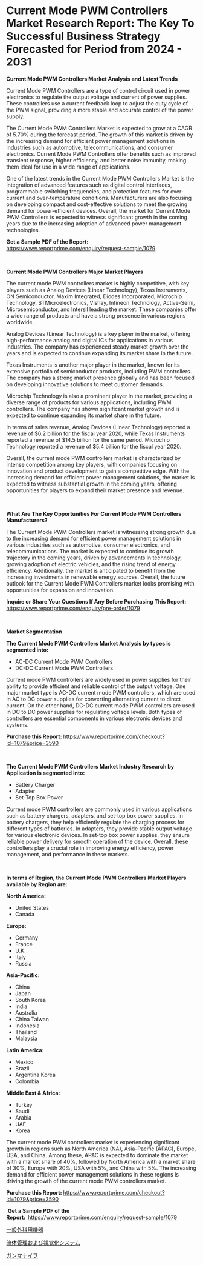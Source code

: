 <p><h1>Current Mode PWM Controllers Market Research Report: The Key To Successful Business Strategy Forecasted for Period from 2024 - 2031</h1></p><p><strong>Current Mode PWM Controllers Market Analysis and Latest Trends</strong></p>
<p><p>Current Mode PWM Controllers are a type of control circuit used in power electronics to regulate the output voltage and current of power supplies. These controllers use a current feedback loop to adjust the duty cycle of the PWM signal, providing a more stable and accurate control of the power supply.</p><p>The Current Mode PWM Controllers Market is expected to grow at a CAGR of 5.70% during the forecast period. The growth of this market is driven by the increasing demand for efficient power management solutions in industries such as automotive, telecommunications, and consumer electronics. Current Mode PWM Controllers offer benefits such as improved transient response, higher efficiency, and better noise immunity, making them ideal for use in a wide range of applications.</p><p>One of the latest trends in the Current Mode PWM Controllers Market is the integration of advanced features such as digital control interfaces, programmable switching frequencies, and protection features for over-current and over-temperature conditions. Manufacturers are also focusing on developing compact and cost-effective solutions to meet the growing demand for power-efficient devices. Overall, the market for Current Mode PWM Controllers is expected to witness significant growth in the coming years due to the increasing adoption of advanced power management technologies.</p></p>
<p><strong>Get a Sample PDF of the Report:&nbsp;</strong> <a href="https://www.reportprime.com/enquiry/request-sample/1079">https://www.reportprime.com/enquiry/request-sample/1079</a></p>
<p>&nbsp;</p>
<p><strong>Current Mode PWM Controllers Major Market Players</strong></p>
<p><p>The current mode PWM controllers market is highly competitive, with key players such as Analog Devices (Linear Technology), Texas Instruments, ON Semiconductor, Maxim Integrated, Diodes Incorporated, Microchip Technology, STMicroelectronics, Vishay, Infineon Technology, Active-Semi, Microsemiconductor, and Intersil leading the market. These companies offer a wide range of products and have a strong presence in various regions worldwide.</p><p>Analog Devices (Linear Technology) is a key player in the market, offering high-performance analog and digital ICs for applications in various industries. The company has experienced steady market growth over the years and is expected to continue expanding its market share in the future.</p><p>Texas Instruments is another major player in the market, known for its extensive portfolio of semiconductor products, including PWM controllers. The company has a strong market presence globally and has been focused on developing innovative solutions to meet customer demands.</p><p>Microchip Technology is also a prominent player in the market, providing a diverse range of products for various applications, including PWM controllers. The company has shown significant market growth and is expected to continue expanding its market share in the future.</p><p>In terms of sales revenue, Analog Devices (Linear Technology) reported a revenue of $6.2 billion for the fiscal year 2020, while Texas Instruments reported a revenue of $14.5 billion for the same period. Microchip Technology reported a revenue of $5.4 billion for the fiscal year 2020.</p><p>Overall, the current mode PWM controllers market is characterized by intense competition among key players, with companies focusing on innovation and product development to gain a competitive edge. With the increasing demand for efficient power management solutions, the market is expected to witness substantial growth in the coming years, offering opportunities for players to expand their market presence and revenue.</p></p>
<p>&nbsp;</p>
<p><strong>What Are The Key Opportunities For Current Mode PWM Controllers Manufacturers?</strong></p>
<p><p>The Current Mode PWM Controllers market is witnessing strong growth due to the increasing demand for efficient power management solutions in various industries such as automotive, consumer electronics, and telecommunications. The market is expected to continue its growth trajectory in the coming years, driven by advancements in technology, growing adoption of electric vehicles, and the rising trend of energy efficiency. Additionally, the market is anticipated to benefit from the increasing investments in renewable energy sources. Overall, the future outlook for the Current Mode PWM Controllers market looks promising with opportunities for expansion and innovation.</p></p>
<p><strong>Inquire or Share Your Questions If Any Before Purchasing This Report:</strong> <a href="https://www.reportprime.com/enquiry/pre-order/1079">https://www.reportprime.com/enquiry/pre-order/1079</a></p>
<p>&nbsp;</p>
<p><strong>Market Segmentation</strong></p>
<p><strong>The Current Mode PWM Controllers Market Analysis by types is segmented into:</strong></p>
<p><ul><li>AC-DC Current Mode PWM Controllers</li><li>DC-DC Current Mode PWM Controllers</li></ul></p>
<p><p>Current mode PWM controllers are widely used in power supplies for their ability to provide efficient and reliable control of the output voltage. One major market type is AC-DC current mode PWM controllers, which are used in AC to DC power supplies for converting alternating current to direct current. On the other hand, DC-DC current mode PWM controllers are used in DC to DC power supplies for regulating voltage levels. Both types of controllers are essential components in various electronic devices and systems.</p></p>
<p><strong>Purchase this Report:&nbsp;</strong><a href="https://www.reportprime.com/checkout?id=1079&price=3590">https://www.reportprime.com/checkout?id=1079&price=3590</a></p>
<p>&nbsp;</p>
<p><strong>The Current Mode PWM Controllers Market Industry Research by Application is segmented into:</strong></p>
<p><ul><li>Battery Charger</li><li>Adapter</li><li>Set-Top Box Power</li></ul></p>
<p><p>Current mode PWM controllers are commonly used in various applications such as battery chargers, adapters, and set-top box power supplies. In battery chargers, they help efficiently regulate the charging process for different types of batteries. In adapters, they provide stable output voltage for various electronic devices. In set-top box power supplies, they ensure reliable power delivery for smooth operation of the device. Overall, these controllers play a crucial role in improving energy efficiency, power management, and performance in these markets.</p></p>
<p>&nbsp;</p>
<p><strong>In terms of Region, the Current Mode PWM Controllers Market Players available by Region are:</strong></p>
<p>
    <p> <strong> North America: </strong>
        <ul>
            <li>United States</li>
            <li>Canada</li>
        </ul>
        </p> 
    <p> <strong> Europe: </strong>
        <ul>
            <li>Germany</li>
            <li>France</li>
            <li>U.K.</li>
            <li>Italy</li>
            <li>Russia</li>
        </ul>
        </p> 
    <p> <strong> Asia-Pacific: </strong>
        <ul>
            <li>China</li>
            <li>Japan</li>
            <li>South Korea</li>
            <li>India</li>
            <li>Australia</li>
            <li>China Taiwan</li>
            <li>Indonesia</li>
            <li>Thailand</li>
            <li>Malaysia</li>
        </ul>
        </p> 
    <p> <strong> Latin America: </strong>
        <ul>
            <li>Mexico</li>
            <li>Brazil</li>
            <li>Argentina Korea</li>
            <li>Colombia</li>
        </ul>
        </p> 
    <p> <strong> Middle East & Africa: </strong>
        <ul>
            <li>Turkey</li>
            <li>Saudi</li>
            <li>Arabia</li>
            <li>UAE</li>
            <li>Korea</li>
        </ul>
    </p>
    </p>
<p><p>The current mode PWM controllers market is experiencing significant growth in regions such as North America (NA), Asia-Pacific (APAC), Europe, USA, and China. Among these, APAC is expected to dominate the market with a market share of 40%, followed by North America with a market share of 30%, Europe with 20%, USA with 5%, and China with 5%. The increasing demand for efficient power management solutions in these regions is driving the growth of the current mode PWM controllers market.</p></p>
<p><strong>Purchase this Report: </strong><a href="https://www.reportprime.com/checkout?id=1079&price=3590">https://www.reportprime.com/checkout?id=1079&price=3590</a></p>
<p>&nbsp;<strong>Get a Sample PDF of the Report:&nbsp;&nbsp;</strong><a href="https://www.reportprime.com/enquiry/request-sample/1079">https://www.reportprime.com/enquiry/request-sample/1079</a></p>
<p><strong></strong></p>
<p><p><a href="https://github.com/hilmi-2a/Market-Research-Report-List-1/blob/main/65777828529.md">一般外科用機器</a></p><p><a href="https://github.com/Sophiaard2003/Market-Research-Report-List-1/blob/main/78135158527.md">流体管理および視覚化システム</a></p><p><a href="https://github.com/jkjreqjscoxx7/Market-Research-Report-List-1/blob/main/89831578528.md">ガンマナイフ</a></p></p>